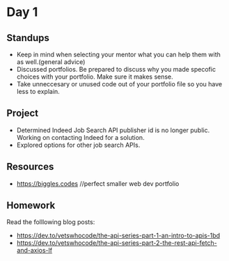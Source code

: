 # Day 1 
## Standups
- Keep in mind when selecting your mentor what you can help them with as well.(general advice)
- Discussed portfolios. Be prepared to discuss why you made specofic choices with your portfolio. Make sure it makes sense. 
- Take unneccesary or unused code out of your portfolio file so you have less to explain. 
## Project
- Determined Indeed Job Search API publisher id is no longer public. Working on contacting Indeed for a solution. 
- Explored options for other job search APIs.
## Resources 
- https://biggles.codes //perfect smaller web dev portfolio
## Homework
Read the folllowing blog posts:
- https://dev.to/vetswhocode/the-api-series-part-1-an-intro-to-apis-1bd
- https://dev.to/vetswhocode/the-api-series-part-2-the-rest-api-fetch-and-axios-lf

